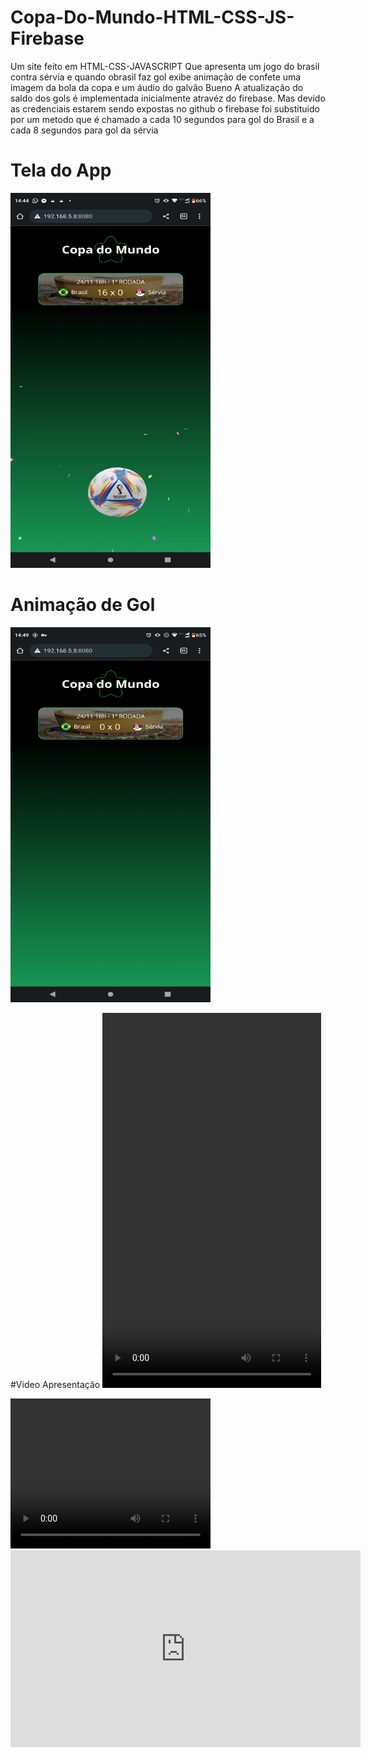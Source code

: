 # Copa-Do-Mundo-HTML-CSS-JS-Firebase
 Um site feito em HTML-CSS-JAVASCRIPT 
 Que apresenta um jogo do brasil contra  sérvia e quando obrasil faz gol
 exibe animação de confete uma imagem da bola da copa e um áudio do galvão Bueno
 A atualização do saldo dos gols é implementada inicialmente atravéz do firebase.
 Mas devido as credenciais estarem sendo expostas no github o firebase foi substituido por um metodo que 
 é chamado a cada 10 segundos para gol do Brasil e a cada 8 segundos para gol da sérvia
 # Tela do App
 <img  src="apresentation/gol.png" width= "320px" height ="600px">
 

 # Animação de Gol
 <img  src="apresentation/telainicial.png" width= "320px" height ="600px">


#Video Apresentação
[](apresentation/apress.mp4)
<video  src="apresentation/apress.mp4" width= "350px" height ="600px">
<video  src="apresentation/apress.mp4" width= "350px" height ="600px"controls>
<video  src="apresentation/apress.mp4" width= "350px" height ="600px"controls type= "video/mp4">
<video  src="apresentation/apress.mp4" width= "350px" height ="600px" type= "video/mp4">
<video  src="apresentation/apress.mp4">


<video width="320" height="240" controls>
  <source src="apresentation/apress.mp4" type="video/mp4"> 
Your browser does not support the video tag.
</video>
<iframe width="560" height="315" src="https://www.youtube.com/embed/6jIz_8tokvg" title="YouTube video player" frameborder="0" allow="accelerometer; autoplay; clipboard-write; encrypted-media; gyroscope; picture-in-picture" allowfullscreen></iframe>